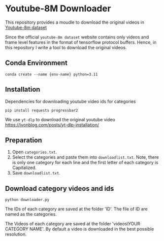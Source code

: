 # Youtube-8M Downloader

This repository provides a moudle to download the original videos in [Youtube-8m dataset](https://research.google.com/youtube8m/index.html)

Since the official `youtube-8m dataset` website contains only videos and frame level features in the format of tensorflow protocol buffers. Hence, in this repository I write a tool to download the original videos.

## Conda Environment

```
conda create --name {env-name} python=3.11
```

## Installation

Dependencies for downloading youtube video ids for categories

```
pip install requests progressbar2
```

We use `yt-dlp` to download the original youtube video
https://ivonblog.com/posts/yt-dlp-installation/

## Preparation

1. Open `categories.txt`.
2. Select the categories and paste them into `downloadlist.txt`. Note, there is only one category for each line and the first letter of each category is Capitalized.
3. Save `downloadlist.txt`.

## Download category videos and ids

```
python downloader.py
```

The IDs of each category are saved at the folder 'ID'. The file of ID are named as the categories.

The Videos of each category are saved at the folder 'videos\YOUR CATEGORY NAME'. By default a video is downloaded in the best possible resolution.
